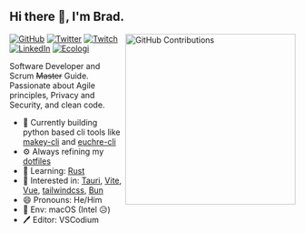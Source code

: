 ## Hi there 👋, I'm Brad.

<img align='right' width='300' src='https://github-contribution-stats.vercel.app/api/?username=boldandbrad'
alt='GitHub Contributions'>

[![GitHub](https://img.shields.io/badge/-boldandbrad-3a3a3a?style=flat&logo=GitHub&logoColor=white)](https://github.com/boldandbrad)
[![Twitter](https://img.shields.io/badge/-@boldandbrad-00acee?style=flat&logo=Twitter&logoColor=white)](https://twitter.com/boldandbrad)
[![Twitch](https://img.shields.io/badge/-boldandbrad-a970ff?style=flat&logo=Twitch&logoColor=white)](https://twitch.tv/boldandbrad)
[![LinkedIn](https://img.shields.io/badge/-Bradley_Wojcik-0072b1?style=flat&logo=LinkedIn&logoColor=white)](https://www.linkedin.com/in/bradleycwojcik)
[![Ecologi](https://img.shields.io/ecologi/trees/bradleycwojcik)](https://ecologi.com/bradleycwojcik)

Software Developer and Scrum ~~Master~~ Guide. Passionate about Agile principles,
Privacy and Security, and clean code.

- 🔭 Currently building python based cli tools like [makey-cli](https://github.com/boldandbrad/makey-cli)
  and [euchre-cli](https://github.com/boldandbrad/euchre-cli)
- ⚙️ Always refining my [dotfiles](https://github.com/boldandbrad/dotfiles)
- 🌱 Learning: [Rust](https://www.rust-lang.org)
- 🤔 Interested in: [Tauri](https://tauri.app), [Vite](https://vitejs.dev),
  [Vue](https://vuejs.org), [tailwindcss](https://tailwindcss.com), [Bun](https://bun.sh)
- 😄 Pronouns: He/Him
- 🍎 Env: macOS (Intel 😥)
- 🖊️ Editor: VSCodium
